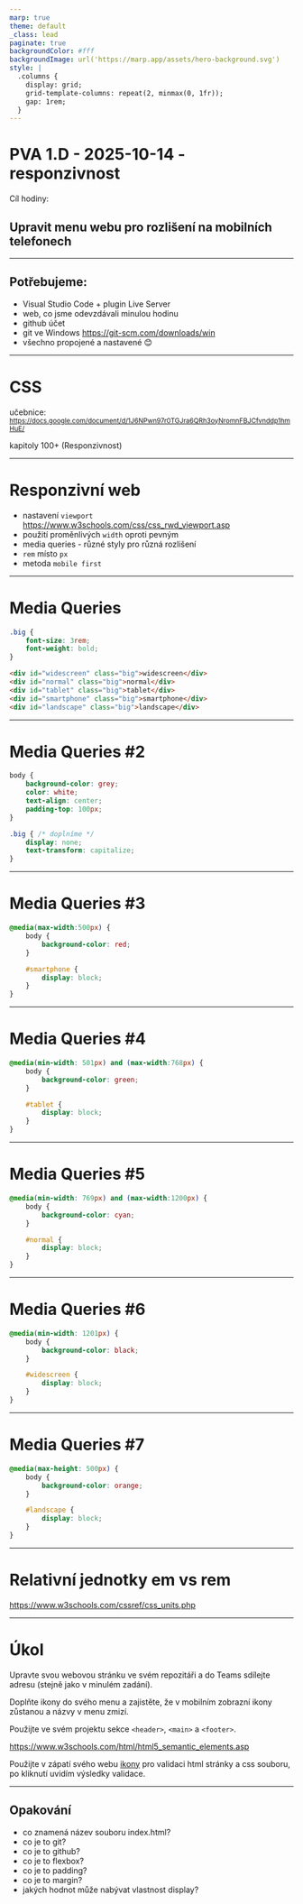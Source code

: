 ```yaml
---
marp: true
theme: default
_class: lead
paginate: true
backgroundColor: #fff
backgroundImage: url('https://marp.app/assets/hero-background.svg')
style: |
  .columns {
    display: grid;
    grid-template-columns: repeat(2, minmax(0, 1fr));
    gap: 1rem;
  }
---
```


# PVA 1.D - 2025-10-14 - responzivnost

Cíl hodiny:

## Upravit menu webu pro rozlišení na mobilních telefonech

---
## Potřebujeme:

- Visual Studio Code + plugin Live Server
- web, co jsme odevzdávali minulou hodinu
- github účet
- git ve Windows https://git-scm.com/downloads/win
- všechno propojené a nastavené 😊

---

# CSS

učebnice: <small> https://docs.google.com/document/d/1J6NPwn97r0TGJra6QRh3oyNromnFBJCfvnddp1hmHuE/ </small>

kapitoly 100+ (Responzivnost)

---

# Responzivní web

- nastavení `viewport` https://www.w3schools.com/css/css_rwd_viewport.asp
- použití proměnlivých `width` oproti pevným
- media queries - různé styly pro různá rozlišení
- `rem` místo `px`
- metoda `mobile first`

---

# Media Queries

```css
.big {
    font-size: 3rem;
    font-weight: bold;
}
```

```html
<div id="widescreen" class="big">widescreen</div>
<div id="normal" class="big">normal</div>
<div id="tablet" class="big">tablet</div>
<div id="smartphone" class="big">smartphone</div>
<div id="landscape" class="big">landscape</div>
```

---

# Media Queries #2

```css
body {
    background-color: grey;
    color: white;
    text-align: center;
    padding-top: 100px;
}

.big { /* doplníme */
    display: none;
    text-transform: capitalize;
}
```

--- 

# Media Queries #3

```css
@media(max-width:500px) {
    body {
        background-color: red;
    }

    #smartphone {
        display: block;
    }
}
```

---

# Media Queries #4

```css
@media(min-width: 501px) and (max-width:768px) {
    body {
        background-color: green;
    }

    #tablet {
        display: block;
    }
}
```

---

# Media Queries #5

```css
@media(min-width: 769px) and (max-width:1200px) {
    body {
        background-color: cyan;
    }

    #normal {
        display: block;
    }
}
```

---

# Media Queries #6

```css
@media(min-width: 1201px) {
    body {
        background-color: black;
    }

    #widescreen {
        display: block;
    }
}
```

---


# Media Queries #7

```css
@media(max-height: 500px) {
    body {
        background-color: orange;
    }

    #landscape {
        display: block;
    }
}
```

---

# Relativní jednotky em vs rem

https://www.w3schools.com/cssref/css_units.php

---

# Úkol

Upravte svou webovou stránku ve svém repozitáři a do Teams sdílejte adresu (stejně jako v minulém zadání).

Doplňte ikony do svého menu a zajistěte, že v mobilním zobrazní ikony zůstanou a názvy v menu zmizí.

Použijte ve svém projektu sekce `<header>`, `<main>` a `<footer>`.

https://www.w3schools.com/html/html5_semantic_elements.asp 

Použijte v zápatí svého webu [ikony](https://www.w3.org/QA/Tools/Icons) pro validaci html stránky a css souboru, po kliknutí uvidím výsledky validace.

--- 

## Opakování

- co znamená název souboru index.html?
- co je to git?
- co je to github?
- co je to flexbox?
- co je to padding?
- co je to margin?
- jakých hodnot může nabývat vlastnost display?
